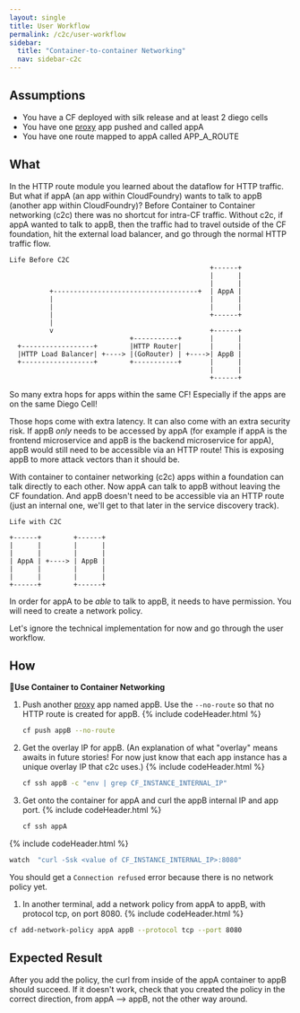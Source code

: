 ```yaml
---
layout: single
title: User Workflow
permalink: /c2c/user-workflow
sidebar:
  title: "Container-to-container Networking"
  nav: sidebar-c2c
---
```


## Assumptions
- You have a CF deployed with silk release and at least 2 diego cells
- You have one [proxy](https://github.com/cloudfoundry/cf-networking-release/tree/develop/src/example-apps/proxy) app pushed and called appA
- You have one route mapped to appA called APP_A_ROUTE

## What

In the HTTP route module you learned about the dataflow for HTTP traffic. But what if appA (an app within CloudFoundry) wants to talk to appB (another app within CloudFoundry)? Before Container to Container networking (c2c) there was no shortcut for intra-CF traffic. Without c2c, if appA wanted to talk to appB, then the traffic had to travel outside of the CF foundation, hit the external load balancer, and go through the normal HTTP traffic flow.

```
Life Before C2C
                                                  +------+
                                                  |      |
                                                  |      |
          +------------------------------------+  | AppA |
          |                                       |      |
          |                                       |      |
          |                                       +------+
          |
          v                                       +------+
                              +-----------+       |      |
  +------------------+        |HTTP Router|       |      |
  |HTTP Load Balancer| +----> |(GoRouter) | +---->| AppB |
  +------------------+        +-----------+       |      |
                                                  |      |
                                                  +------+
```

So many extra hops for apps within the same CF! Especially if the apps are on the same Diego Cell!

Those hops come with extra latency. It can also come with an extra security risk. If appB  *only* needs to be accessed by appA (for example if appA is the frontend microservice and appB is the backend microservice for appA), appB would still need to be accessible via an HTTP route! This is exposing appB to more attack vectors than it should be.

With container to container networking (c2c) apps within a foundation can talk directly to each other. Now appA can talk to appB without leaving the CF foundation. And appB doesn't need to be accessible via an HTTP route (just an internal one, we'll get to that later in the service discovery track).

```
Life with C2C

+------+        +------+
|      |        |      |
|      |        |      |
| AppA | +----> | AppB |
|      |        |      |
|      |        |      |
+------+        +------+
```

In order for appA to be *able* to talk to appB, it needs to have permission. You will need to create a network policy.

Let's ignore the technical implementation for now and go through the user workflow.

## How

📝**Use Container to Container Networking**

1. Push another
   [proxy](https://github.com/cloudfoundry/cf-networking-release/tree/develop/src/example-apps/proxy)
   app named appB. Use the `--no-route` so that no HTTP route is created for
   appB.
{% include codeHeader.html %}
   ```bash
   cf push appB --no-route
   ```
1. Get the overlay IP for appB.  (An explanation of what "overlay" means awaits
   in future stories! For now just know that each app instance has a unique
   overlay IP that c2c uses.)
{% include codeHeader.html %}
   ```bash
   cf ssh appB -c "env | grep CF_INSTANCE_INTERNAL_IP"
   ```

1. Get onto the container for appA and curl the appB internal IP and app port.
{% include codeHeader.html %}
   ```bash
   cf ssh appA
   ```
{% include codeHeader.html %}
   ```bash
   watch  "curl -Ssk <value of CF_INSTANCE_INTERNAL_IP>:8080"
   ```
You should get a `Connection refused` error because there is no network policy yet.

1.  In another terminal, add a network policy from appA to appB, with protocol tcp, on port 8080.
{% include codeHeader.html %}
   ```bash
   cf add-network-policy appA appB --protocol tcp --port 8080
   ```

## Expected Result
After you add the policy, the curl from inside of the appA container to appB should succeed.
If it doesn't work, check that you created the policy in the correct direction, from appA --> appB, not the other way around.

